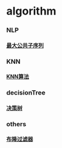# algorithm
### NLP
#### [最大公共子序列](https://github.com/ljt270864457/algorithm/blob/master/NLP/LCS.py)

### KNN
#### [KNN算法](https://github.com/ljt270864457/algorithm/blob/master/knn/KNN/knn.py)

### decisionTree
#### [决策树](https://github.com/ljt270864457/algorithm/blob/master/decision_tree/decisionTree.py)

### others
#### [布隆过滤器](https://github.com/ljt270864457/algorithm/blob/master/others/bloomFilter.py)

